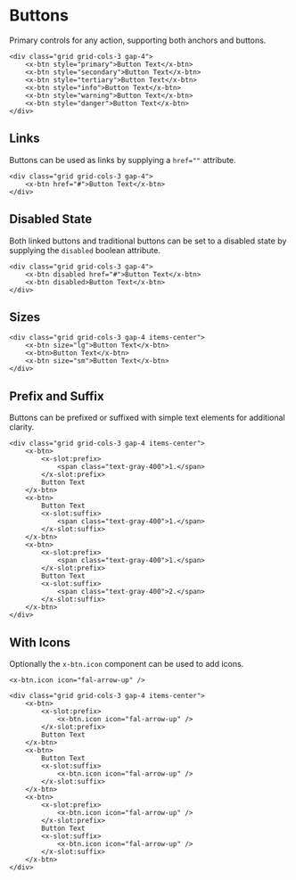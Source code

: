 # Buttons

Primary controls for any action, supporting both anchors and buttons.

```blade-component-code
<div class="grid grid-cols-3 gap-4">
    <x-btn style="primary">Button Text</x-btn>
    <x-btn style="secondary">Button Text</x-btn>
    <x-btn style="tertiary">Button Text</x-btn>
    <x-btn style="info">Button Text</x-btn>
    <x-btn style="warning">Button Text</x-btn>
    <x-btn style="danger">Button Text</x-btn>
</div>
```

## Links

Buttons can be used as links by supplying a `href=""` attribute.

```blade-component-code
<div class="grid grid-cols-3 gap-4">
    <x-btn href="#">Button Text</x-btn>
</div>
```

## Disabled State

Both linked buttons and traditional buttons can be set to a disabled state by supplying the `disabled` boolean attribute.

```blade-component-code
<div class="grid grid-cols-3 gap-4">
    <x-btn disabled href="#">Button Text</x-btn>
    <x-btn disabled>Button Text</x-btn>
</div>
```

## Sizes

```blade-component-code
<div class="grid grid-cols-3 gap-4 items-center">
    <x-btn size="lg">Button Text</x-btn>
    <x-btn>Button Text</x-btn>
    <x-btn size="sm">Button Text</x-btn>
</div>
```

## Prefix and Suffix

Buttons can be prefixed or suffixed with simple text elements for additional clarity.

```blade-component-code
<div class="grid grid-cols-3 gap-4 items-center">
    <x-btn>
        <x-slot:prefix>
            <span class="text-gray-400">1.</span>
        </x-slot:prefix>
        Button Text
    </x-btn>
    <x-btn>
        Button Text
        <x-slot:suffix>
            <span class="text-gray-400">1.</span>
        </x-slot:suffix>
    </x-btn>
    <x-btn>
        <x-slot:prefix>
            <span class="text-gray-400">1.</span>
        </x-slot:prefix>
        Button Text
        <x-slot:suffix>
            <span class="text-gray-400">2.</span>
        </x-slot:suffix>
    </x-btn>
</div>
```

## With Icons

Optionally the `x-btn.icon` component can be used to add icons.

```blade-component-code
<x-btn.icon icon="fal-arrow-up" />
```

```blade-component-code
<div class="grid grid-cols-3 gap-4 items-center">
    <x-btn>
        <x-slot:prefix>
            <x-btn.icon icon="fal-arrow-up" />
        </x-slot:prefix>
        Button Text
    </x-btn>
    <x-btn>
        Button Text
        <x-slot:suffix>
            <x-btn.icon icon="fal-arrow-up" />
        </x-slot:suffix>
    </x-btn>
    <x-btn>
        <x-slot:prefix>
            <x-btn.icon icon="fal-arrow-up" />
        </x-slot:prefix>
        Button Text
        <x-slot:suffix>
            <x-btn.icon icon="fal-arrow-up" />
        </x-slot:suffix>
    </x-btn>
</div>
```
